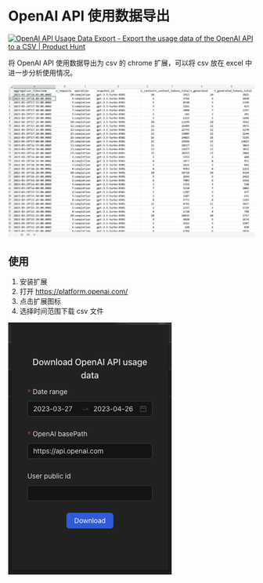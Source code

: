 # OpenAI API 使用数据导出

<a href="https://www.producthunt.com/posts/openai-api-usage-data-export?utm_source=badge-featured&utm_medium=badge&utm_souce=badge-openai&#0045;api&#0045;usage&#0045;data&#0045;export" target="_blank"><img src="https://api.producthunt.com/widgets/embed-image/v1/featured.svg?post_id=391692&theme=light" alt="OpenAI&#0032;API&#0032;Usage&#0032;Data&#0032;Export - Export&#0032;the&#0032;usage&#0032;data&#0032;of&#0032;the&#0032;OpenAI&#0032;API&#0032;to&#0032;a&#0032;CSV | Product Hunt" style="width: 250px; height: 54px;" width="250" height="54" /></a>

将 OpenAI API 使用数据导出为 csv 的 chrome 扩展，可以将 csv 放在 excel 中进一步分析使用情况。

![csv](./docs/csv.png)

## 使用

1. 安装扩展
2. 打开 <https://platform.openai.com/>
3. 点击扩展图标
4. 选择时间范围下载 csv 文件

![cover](./docs/cover.png)
